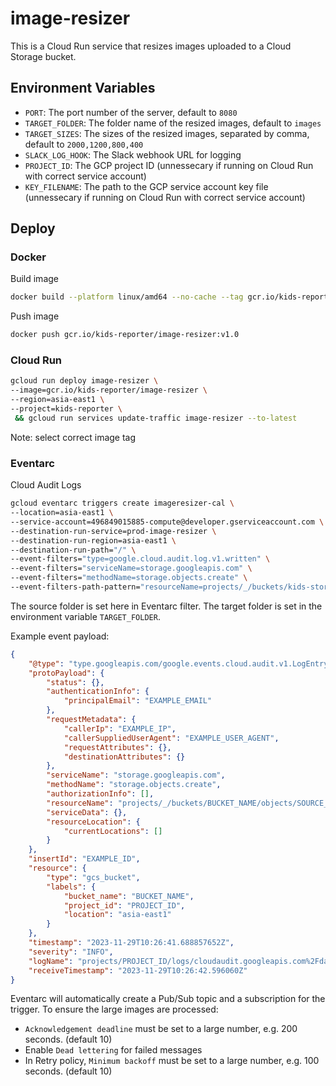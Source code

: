# image-resizer

This is a Cloud Run service that resizes images uploaded to a Cloud Storage bucket.

## Environment Variables

- `PORT`: The port number of the server, default to `8080`
- `TARGET_FOLDER`: The folder name of the resized images, default to `images`
- `TARGET_SIZES`: The sizes of the resized images, separated by comma, default to `2000,1200,800,400`
- `SLACK_LOG_HOOK`: The Slack webhook URL for logging
- `PROJECT_ID`: The GCP project ID (unnessecary if running on Cloud Run with correct service account)
- `KEY_FILENAME`: The path to the GCP service account key file (unnessecary if running on Cloud Run with correct service account)

## Deploy

### Docker

Build image

```bash
docker build --platform linux/amd64 --no-cache --tag gcr.io/kids-reporter/image-resizer:v1.0 .
```

Push image

```bash
docker push gcr.io/kids-reporter/image-resizer:v1.0
```

### Cloud Run

```bash
gcloud run deploy image-resizer \
--image=gcr.io/kids-reporter/image-resizer \
--region=asia-east1 \
--project=kids-reporter \
 && gcloud run services update-traffic image-resizer --to-latest
```

Note: select correct image tag

### Eventarc

Cloud Audit Logs

```bash
gcloud eventarc triggers create imageresizer-cal \
--location=asia-east1 \
--service-account=496849015885-compute@developer.gserviceaccount.com \
--destination-run-service=prod-image-resizer \
--destination-run-region=asia-east1 \
--destination-run-path="/" \
--event-filters="type=google.cloud.audit.log.v1.written" \
--event-filters="serviceName=storage.googleapis.com" \
--event-filters="methodName=storage.objects.create" \
--event-filters-path-pattern="resourceName=projects/_/buckets/kids-storage.twreporter.org/objects/images/*"
```

The source folder is set here in Eventarc filter.  The target folder is set in the environment variable `TARGET_FOLDER`.

Example event payload:

```json
{
    "@type": "type.googleapis.com/google.events.cloud.audit.v1.LogEntryData",
    "protoPayload": {
        "status": {},
        "authenticationInfo": {
            "principalEmail": "EXAMPLE_EMAIL"
        },
        "requestMetadata": {
            "callerIp": "EXAMPLE_IP",
            "callerSuppliedUserAgent": "EXAMPLE_USER_AGENT",
            "requestAttributes": {},
            "destinationAttributes": {}
        },
        "serviceName": "storage.googleapis.com",
        "methodName": "storage.objects.create",
        "authorizationInfo": [],
        "resourceName": "projects/_/buckets/BUCKET_NAME/objects/SOURCE_FOLDER/IMAGEFILE.jpg",
        "serviceData": {},
        "resourceLocation": {
            "currentLocations": []
        }
    },
    "insertId": "EXAMPLE_ID",
    "resource": {
        "type": "gcs_bucket",
        "labels": {
            "bucket_name": "BUCKET_NAME",
            "project_id": "PROJECT_ID",
            "location": "asia-east1"
        }
    },
    "timestamp": "2023-11-29T10:26:41.688857652Z",
    "severity": "INFO",
    "logName": "projects/PROJECT_ID/logs/cloudaudit.googleapis.com%2Fdata_access",
    "receiveTimestamp": "2023-11-29T10:26:42.596060Z"
}
```

Eventarc will automatically create a Pub/Sub topic and a subscription for the trigger.  To ensure the large images are processed:

- `Acknowledgement deadline` must be set to a large number, e.g. 200 seconds.  (default 10)
- Enable `Dead lettering` for failed messages
- In Retry policy, `Minimum backoff` must be set to a large number, e.g. 100 seconds.  (default 10)
